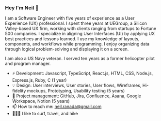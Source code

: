 ### Hey I'm Neil 👋
 
I am a Software Engineer with five years of experience as a User Experience (UX) professional. I spent three years at UEGroup, a Silicon
Valley-based UX firm, working with clients ranging from startups to Fortune 500 companies. I specialize in aligning User Interfaces (UI) by
applying UX best practices and lessons learned. I use my knowledge of layouts, components, and workflows while programming. I enjoy organizing data through logical problem-solving and displaying it on a screen. 

I am also a US Navy veteran. I served ten years as a former helicopter pilot and program manager.

- ⚡️ Development: Javascript, TypeScript, React.js, HTML, CSS, Node.js, Express.js, Ruby, C (1 year)
- 💡 Design: User interviews, User stories, User flows, Wireframes, Hi-fidelity mockups, Prototyping, Usability testing (5 years)
- 🚀 Project management: GitHub, Jira, Confluence, Asana, Google Workspace, Notion (5 years)
- 📫 How to reach me: neil.ranada@gmail.com
- 🏄🏻‍♂️ I like to surf, travel, and hike
